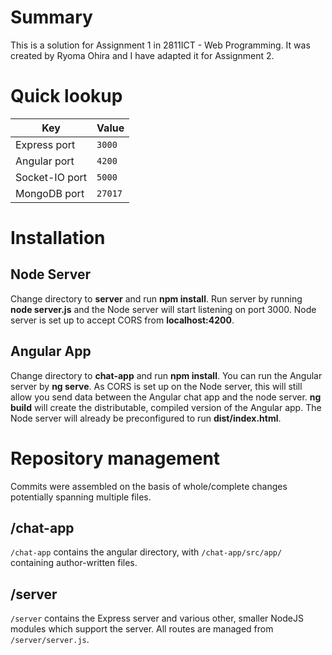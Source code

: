 # Summary
This is a solution for Assignment 1 in 2811ICT - Web Programming. It was created by Ryoma Ohira and I have adapted it for Assignment 2.

# Quick lookup
|Key|Value|
|-|-|
|Express port|`3000`|
|Angular port|`4200`|
|Socket-IO port|`5000`|
|MongoDB port|`27017`|

# Installation
## Node Server
Change directory to **server** and run **npm install**. Run server by running **node server.js** and the Node server will start listening on port 3000. Node server is set up to accept CORS from **localhost:4200**. 

## Angular App
Change directory to **chat-app** and run **npm install**. You can run the Angular server by **ng serve**. As CORS is set up on the Node server, this will still allow you send data between the Angular chat app and the node server. **ng build** will create the distributable, compiled version of the Angular app. The Node server will already be preconfigured to run **dist/index.html**.

# Repository management
Commits were assembled on the basis of whole/complete changes potentially spanning multiple files.

## /chat-app
`/chat-app` contains the angular directory, with `/chat-app/src/app/` containing author-written files.

## /server
`/server` contains the Express server and various other, smaller NodeJS modules which support the server. All routes are managed from `/server/server.js`.